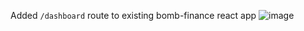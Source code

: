 Added `/dashboard` route to existing bomb-finance react app
![image](https://github.com/darkcheftar/bomb-dashboard-darkcheftar/assets/54063851/6976163c-a6b2-4b2d-a265-c4c9bcd21329)
